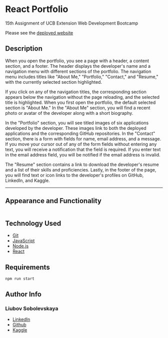 # React Portfolio
15th Assignment of UCB Extension Web Development Bootcamp

Please see the [deployed website](https://liubovsobolevskaya.github.io/react-portfolio)

## Description

When you open the portfolio, you see a page with a header, a content section, and a footer. The header displays the developer's name and a navigation menu with different sections of the portfolio. The navigation menu includes titles like "About Me," "Portfolio," "Contact," and "Resume," with the currently selected section highlighted.

If you click on any of the navigation titles, the corresponding section appears below the navigation without the page reloading, and the selected title is highlighted. When you first open the portfolio, the default selected section is "About Me." In the "About Me" section, you will find a recent photo or avatar of the developer along with a short biography.

In the "Portfolio" section, you will see titled images of six applications developed by the developer. These images link to both the deployed applications and the corresponding GitHub repositories. In the "Contact" section, there is a form with fields for name, email address, and a message. If you move your cursor out of any of the form fields without entering any text, you will receive a notification that the field is required. If you enter text in the email address field, you will be notified if the email address is invalid.

The "Resume" section contains a link to download the developer's resume and a list of their skills and proficiencies. Lastly, in the footer of the page, you will find text or icon links to the developer's profiles on GitHub, LinkedIn, and Kaggle.

---
## Appearance and Functionality
![]()

## Technology Used

- [Git](https://git-scm.com/)
- [JavaScript](https://www.javascript.com/)
- [Node.js](https://nodejs.dev/)
- [React](https://react.dev/)

## Requirements

```
npm run start
```


## Author Info

### Liubov Sobolevskaya

- [LinkedIn](https://www.linkedin.com/in/liubov-sobolevskaya/)
- [Github](https://github.com/LiubovSobolevskaya)
- [Kaggle](https://www.kaggle.com/lyubovsobolevskaya)


